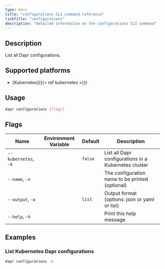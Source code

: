 ```yaml
---
type: docs
title: "configurations CLI command reference"
linkTitle: "configurations"
description: "Detailed information on the configurations CLI command"
---
```


## Description

List all Dapr configurations.

## Supported platforms

- [Kubernetes]({{< ref kubernetes >}})

## Usage

```bash
dapr configurations [flags]
```

## Flags

| Name | Environment Variable | Default | Description
| --- | --- | --- | --- |
| `--kubernetes`, `-k` | | `false` | List all Dapr configurations in a Kubernetes cluster
| `--name`, `-n` | | | The configuration name to be printed (optional)
| `--output`, `-o` | | `list`| Output format (options: json or yaml or list)
| `--help`, `-h` | | | Print this help message |

## Examples

### List Kubernetes Dapr configurations
```bash
dapr configurations -k
```
